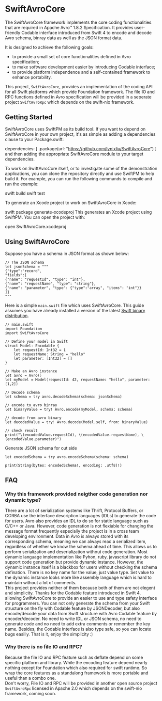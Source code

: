 # SwiftAvroCore

The SwiftAvroCore framework implements the core coding functionalities that are required in Apache Avro™ 1.8.2 Specification. It provides user-friendly Codable interface introduced from Swift 4 to encode and decode Avro schema, binray data as well as the JSON format data.

It is designed to achieve the following goals:

* to provide a small set of core functionalities defined in Avro specification;
* to make software development easier by introducing Codable interface;
* to provide platform independence and a self-contained framework to enhance portability.

This project, `SwiftAvroCore`, provides an implementation of the coding API for all Swift platforms which provide Foundation framework. The file IO and RPC functions defined in Avro specification will be provided in a seperate project `SwiftAvroRpc` which depends on the swift-nio framework.

## Getting Started

SwiftAvroCore uses SwiftPM as its build tool. If you want to depend on SwiftAvroCore in your own project, it's as simple as adding a dependencies clause to your Package.swift:

dependencies: [
.package(url: "https://github.com/lynixliu/SwiftAvroCore")
]
and then adding the appropriate SwiftAvroCore module to your target dependencies.

To work on SwiftAvroCore itself, or to investigate some of the demonstration applications, you can clone the repository directly and use SwiftPM to help build it. For example, you can run the following commands to compile and run the example:

swift build
swift test

To generate an Xcode project to work on SwiftAvroCore in Xcode:

swift package generate-xcodeproj
This generates an Xcode project using SwiftPM. You can open the project with:

open SwiftAvroCore.xcodeproj


## Using SwiftAvroCore

Suppose you have a schema in JSON format as shown below:
```
// The JSON schema
let jsonSchema = """
{"type":"record",
"fields":[
{"name": "requestId", "type": "int"},
{"name": "requestName", "type": "string"},
{"name": "parameter", "type": {"type":"array", "items": "int"}}
]}
"""
```

Here is a simple `main.swift` file which uses SwiftAvroCore. This guide assumes you have already installed a version of the latest [Swift binary distribution](https://swift.org/download/#latest-development-snapshots).
```
// main.swift
import Foundation
import SwiftAvroCore

// Define your model in Swift
struct Model: Encodable {
    let requestId: Int32 = 1
    let requestName: String = "hello"
    let parameter: [Int32] = []
}

// Make an Avro instance
let avro = Avro()
let myModel = Model(requestId: 42, requestName: "hello", parameter: [1,2])

// Decode schema
let schema = try avro.decodeSchema(schema: jsonSchema)

// encode to avro binray
let binaryValue = try! Avro.encode(myModel, schema: schema)

// decode from avro binary
let decodedValue = try! Avro.decode(Model.self, from: binaryValue)

// check result
print("\(encodedValue.requestId), \(encodedValue.requestName), \(encodedValue.parameter)")
```
Generate JSON schema for out side
```
let encodedSchema = try avro.encodeSchema(schema: schema)

print(String(bytes: encodedSchema!, encoding: .utf8)!)
```

## FAQ

### Why this framework provided neigther code generation nor dynamic type?
There are a lot of serialization systems like Thrift, Protocol Buffers, or CORBA use the interface description languages (IDLs) to generate the code for users. Avro also provides an IDL to do so for static language such as C/C++ or Java. However, code generation is not flexiable for changing the message format frequently especially the project is in a cross team developing environment. Data in Avro is always stored with its corresponding schema, meaning we can always read a serialized item, regardless of whether we know the schema ahead of time. This allows us to perform serialization and deserialization without code generation. 
Most dynamic language implementation like Pyhon, ruby, javascript library do not support code generation but provide dynamic instance. However, the dynamic instance itself is a blackbox for users without checking the schema defination. There is no key name for the value, just value type. Set value to the dynamic instance looks more like assembly language which is hard to maintain without a lot of comments.  
This project provides neither of them because both of them are not elegent and simplicity. Thanks for the Codable feature introduced in Swift 4, allowing SwiftAvroCore to provide an easier to use and type safety interface for programmers. You can not only generate the schema from your Swift structure on the fly with Codable feature by JSONDecoder, but also encode/decode your data from Swift structure with Avro Codable feature by encoder/decoder. No need to write IDL or JSON schema, no need to generate code and no need to add extra comments or remember the key name. Besides, the Codable interface is also type safe, so you can locate bugs easilly.
That is it, enjoy the simplicity :)

### Why there is no  file IO and  RPC?
Because the file IO and RPC feature such as deflate depend on some specific platform and library. While the encoding feature depend nearly nothing except for Foundation which also required for swift runtime. So wrap the core features as a standalong framework is more portable and useful than a combo one.  
Don't worry, File IO and RPC will be provided in another open source project `SwiftAvroRpc` licensed in Apache 2.0 which depends on the swift-nio framework,  coming soon.




